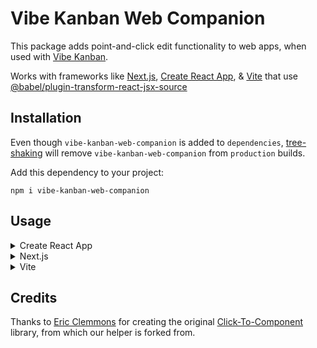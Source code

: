 # Vibe Kanban Web Companion

This package adds point-and-click edit functionality to web apps, when used with [Vibe Kanban](https://vibekanban.com).

Works with frameworks like [Next.js](https://nextjs.org/),
  [Create React App](https://create-react-app.dev/),
  & [Vite](https://github.com/vitejs/vite/tree/main/packages/plugin-react)
  that use [@babel/plugin-transform-react-jsx-source](https://github.com/babel/babel/tree/master/packages/babel-plugin-transform-react-jsx-source)

## Installation

Even though `vibe-kanban-web-companion` is added to `dependencies`, [tree-shaking](https://esbuild.github.io/api/#tree-shaking) will remove `vibe-kanban-web-companion` from `production` builds.

Add this dependency to your project:
```shell
npm i vibe-kanban-web-companion
```

## Usage

<details>
<summary>Create React App</summary>

```diff
+import { VibeKanbanWebCompanion } from 'vibe-kanban-web-companion';
 import React from 'react';
 import ReactDOM from 'react-dom/client';
 import './index.css';
@@ -8,7 +7,6 @@ import reportWebVitals from './reportWebVitals';
 const root = ReactDOM.createRoot(document.getElementById('root'));
 root.render(
   <React.StrictMode>
+    <VibeKanbanWebCompanion />
     <App />
   </React.StrictMode>
 );
```

</details>

<details>
<summary>Next.js</summary>

```diff
+import { VibeKanbanWebCompanion } from 'vibe-kanban-web-companion'
 import type { AppProps } from 'next/app'
 import '../styles/globals.css'

 function MyApp({ Component, pageProps }: AppProps) {
   return (
     <>
+      <VibeKanbanWebCompanion />
       <Component {...pageProps} />
     </>
   )
```

</details>

<details>
<summary>Vite</summary>

```diff
+import { VibeKanbanWebCompanion } from "vibe-kanban-web-companion";
import React from "react";
import ReactDOM from "react-dom/client";
import App from "./App";
import "./index.css";

ReactDOM.createRoot(document.getElementById("root")!).render(
  <React.StrictMode>
    <App />
+   <VibeKanbanWebCompanion />
  </React.StrictMode>
);
```

</details>

## Credits

Thanks to [Eric Clemmons](https://github.com/ericclemmons) for creating the original [Click-To-Component](https://github.com/ericclemmons/click-to-component) library, from which our helper is forked from.